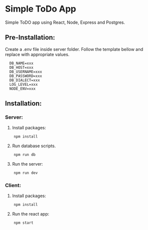 # Simple ToDo App
Simple ToDO app using React, Node, Express and Postgres.

## Pre-Installation:
Create a .env file inside server folder. Follow the template bellow and replace with appropriate values.
  ```
    DB_NAME=xxx
    DB_HOST=xxx
    DB_USERNAME=xxx
    DB_PASSWORD=xxx
    DB_DIALECT=xxx
    LOG_LEVEL=xxx
    NODE_ENV=xxx
  ```

## Installation:
### Server:

1. Install packages:
```cmd
    npm install
```
2. Run database scripts.
```cmd
    npm run db
```
3. Run the server:
```cmd
    npm run dev
```

### Client:

1. Install packages:
```cmd 
    npm install
```
2. Run the react app:
```cmd 
    npm start
```
